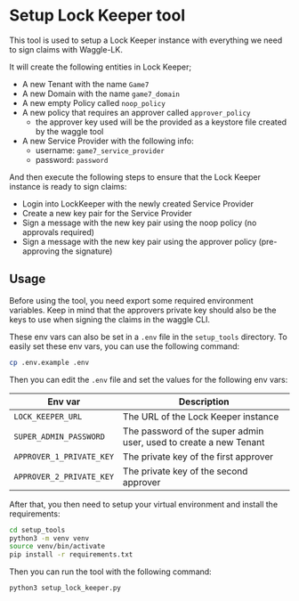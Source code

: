 # Setup Lock Keeper tool

This tool is used to setup a Lock Keeper instance with everything we need to sign claims with Waggle-LK.

It will create the following entities in Lock Keeper;

- A new Tenant with the name `Game7`
- A new Domain with the name `game7_domain`
- A new empty Policy called `noop_policy`
- A new policy that requires an approver called `approver_policy`
    - the approver key used will be the provided as a keystore file created by the waggle tool
- A new Service Provider with the following info:
    - username: `game7_service_provider`
    - password: `password`

And then execute the following steps to ensure that the Lock Keeper instance is ready to sign claims:
- Login into LockKeeper with the newly created Service Provider
- Create a new key pair for the Service Provider
- Sign a message with the new key pair using the noop policy (no approvals required)
- Sign a message with the new key pair using the approver policy (pre-approving the signature)

## Usage

Before using the tool, you need export some required environment variables. Keep in mind that the approvers private key should also be the keys to use when signing the claims in the waggle CLI.

These env vars can also be set in a `.env` file in the `setup_tools` directory. To easily set these env vars, you can use the following command:

```bash
cp .env.example .env
```

Then you can edit the `.env` file and set the values for the following env vars:

| Env var | Description |
| --- | --- |
| `LOCK_KEEPER_URL` | The URL of the Lock Keeper instance |
| `SUPER_ADMIN_PASSWORD` | The password of the super admin user, used to create a new Tenant |
| `APPROVER_1_PRIVATE_KEY` | The private key of the first approver |
| `APPROVER_2_PRIVATE_KEY` | The private key of the second approver |


After that, you then need to setup your virtual environment and install the requirements:

```bash
cd setup_tools
python3 -m venv venv
source venv/bin/activate
pip install -r requirements.txt
```

Then you can run the tool with the following command:

```bash
python3 setup_lock_keeper.py
```
